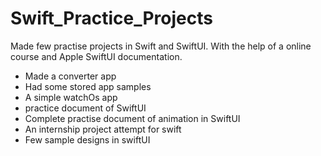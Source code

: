 # Swift_Practice_Projects
Made few practise projects in Swift and SwiftUI. With the help of a online course and Apple SwiftUI documentation.

* Made a converter app
* Had some stored app samples
* A simple watchOs app
* practice document of SwiftUI
* Complete practise document of animation in SwiftUI
* An internship project attempt for swift
* Few sample designs in swiftUI
